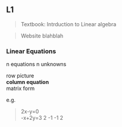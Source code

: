 ﻿
## L1

> Textbook: Intrduction to Linear algebra

> Website blahblah

### Linear Equations

n equations n unknowns

row picture  
__column equation__<br />
matrix form

e.g.
>2x-y=0<br />
>-x+2y=3
>2 -1
>-1 2

[*///▽///*]:#(使用$LaTex希腊字母语法$，也就是将LaTex的希腊字母语法用两个美元符号围住即可。)
[*///▽///*]:#($\Gamma$、$\iota$、$\sigma$、$\phi$、$\upsilon$、$\Pi$、$\Bbbk$、$\heartsuit$、$\int$、$\oint$)
[*///▽///*]:#(使用\begin{matrix}和\end{matrix}围住即可输出矩阵，矩阵之间用$来空格，用\\来换行。)
